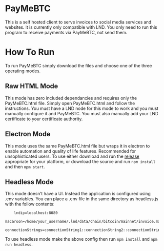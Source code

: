# PayMeBTC
This is a self hosted client to serve invoices to social media services and websites. It is currently only compatible with LND. You only need to run this program to receive payments via PayMeBTC, not send them.

# How To Run
To run PayMeBTC simply download the files and choose one of the three operating modes.

## Raw HTML Mode
This mode has zero included dependancies and requires only the PayMeBTC.html file. Simply open PayMeBTC.html and follow the instructions. You must have a LND node for this mode to work and you must manually configure it and PayMeBTC. You must also manually add your LND certificate to your certificate authority.

## Electron Mode
This mode uses the same PayMeBTC.html file but wraps it in electron to enable automation and quality of life features. Recommended for unsophisticated users. To use either download and run the [release](https://github.com/MrRGnome/PayMeBTC-client/releases) appropriate for your platform, or download the source and run `npm install` and then `npm start`.

## Headless Mode
This mode doesn't have a UI. Instead the application is configured using .env variables. You can place a .env file in the same directory as headless.js with the follow contents:

```
	lndip=localhost:8080
	macaroon=/home/your_username/.lnd/data/chain/bitcoin/mainnet/invoice.macaroon
	connectionStrings=connectionString1::connectionString2::connectionString3
```

To use headless mode make the above config then run `npm install` and `npm run headless`.